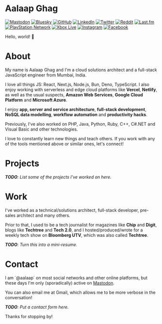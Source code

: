 <!-- GITHUBONLY START -->

# Aalaap Ghag

<a href="https://mastodon.social/@aalaap"><img src="https://img.shields.io/mastodon/follow/000012010?domain=https%3A%2F%2Fmastodon.social&label=%40aalaap%40mastodon.social&style=social" alt="Mastodon"></a> <a href="https://bsky.app/profile/aalaap.bsky.social"><img src="https://img.shields.io/static/v1?logo=bluesky&label=@aalaap.bsky.social&style=social" alt="Bluesky"></a> <a href="https://github.com/aalaap"><img src="https://img.shields.io/github/followers/aalaap.svg?label=@aalaap&style=social" alt="GitHub"></a> <a href="https://linkedin.com/in/aalaap"><img src="https://img.shields.io/static/v1?label=@aalaap&message=327&logo=linkedin&style=social" alt="LinkedIn"></a> <a href="https://twitter.com/aalaap"><img src="https://img.shields.io/twitter/follow/aalaap?label=@aalaap&style=social" alt="Twitter"></a> <a href="https://reddit.com/u/aalaap"><img src="https://img.shields.io/reddit/user-karma/combined/aalaap?style=social" alt="Reddit"></a> <a href="https://last.fm/user/aalaap"><img src="https://img.shields.io/static/v1?label=@aalaap&message=38k&logo=last.fm&style=social" alt="Last.fm"></a> <a href="https://my.playstation.com/profile/aalaap"><img src="https://img.shields.io/static/v1?label=@aalaap&message=196&logo=PlayStation&style=social" alt="PlayStation Network"></a> <a href="http://live.xbox.com/Profile?Gamertag=aalaap"><img src="https://img.shields.io/static/v1?label=@aalaap&message=9065&logo=Xbox&style=social" alt="Xbox Live"></a> <a href="https://instagram.com/aalaap"><img src="https://img.shields.io/static/v1?label=@aalaap&message=345&logo=instagram&style=social" alt="Instagram"></a> <a href="https://facebook.com/aalaap"><img src="https://img.shields.io/static/v1?label=@aalaap&message=0&logo=facebook&style=social" alt="Facebook"></a>

<!-- GITHUBONLY END -->

Hello, world! 👋

<!-- WEBSITEONLY

I'm Aalaap Ghag, a solutions architect and a full-stack software engineer from
Mumbai, India.

This is my personal website, where I endeavour to collect and list the things
I've worked on, things I've liked or just generally anything I've found
interesting. At some point, I might add an old-school blog too, but don't hold
your breath for that one!

So, look around and feel free to reach out for work and/or to chat about the
things I've listed here.

WEBSITEONLY -->

About
=====

My name is Aalaap Ghag and I'm a cloud solutions architect and a full-stack
JavaScript engineer from Mumbai, India.

I love all things JS: React, Next.js, Node.js, Bun, Deno, TypeScript. I also
enjoy working with serverless and edge cloud platforms like **Vercel**,
**Netlify**, as well as the usual suspects, **Amazon Web Services**, **Google
Cloud Platform** and **Microsoft Azure**.

I enjoy **app, server and service architecture**, **full-stack development**,
**NoSQL data modelling**, **workflow automation** and **productivity hacks**.

Previously, I've also worked on PHP, Java, Python, Ruby, C++, C#.NET and Visual
Basic and other technologies.

I love to constantly learn new things and teach others. If you work with any of
the tools mentioned above or similar ones, let's connect!

<!-- WEBSITEONLY

## This website

This website is built with **Next.js** and **Tailwind CSS**. The UI kit used is
**DaisyUI**. It is hosted on **Vercel**.

All this content is being sourced from my [GitHub profile](https://github.com/aalaap)
[README](https://github.com/aalaap/aalaap/blob/main/README.md), which is in
Markdown format. I've added some extra metadata to it in order to make it work
like a micro CMS, but it still looks normal when viewed on GitHub. On this
website, it is shown as separate pages. Adding one section to the README adds a
new page to the website without any extra work.

The metadata helps in ensuring that some content is only visible on the website
and not on GitHub, and vice versa. This section, for example, is only visible
on the website and not on GitHub.

You can see the source of the README [here](https://raw.githubusercontent.com/aalaap/aalaap/refs/heads/main/README.md).

I could also use MDX to allow embedding React components in the markdown, but
it might not be able to be hidden on the GitHub profile view.

You might be wondering why I'm not just using separate markdown files for each
page, which won't be constrained by this README limitation. One reason is that
it saves me from having to update the README and then copy-paste the content to
the other file(s), but more interestingly, it's just fun to work with
arbitrary constraints like this.

WEBSITEONLY -->

Projects
========

_**TODO**: List some of the projects I've worked on here._

Work
====

I've worked as a technical/solutions architect, full-stack developer, pre-sales
architect and many others.

Prior to that, I used to be a tech journalist for
magazines like **Chip** and **Digit**, blogs like **Techtree** and **Tech 2.0**,
and I hosted/produced/wrote for a weekly tech show on **Bloomberg UTV**, which
was also called **Techtree**.

_**TODO**: Turn this into a mini-resume._

Contact
=======

I am \`@aalaap\` on most social networks and other online platforms, but these
days I'm only (sporadically) active on [Mastodon](https://mastodon.social/@aalaap).

You can also email me at Gmail, which allows me to be more verbose in the
conversation!

_**TODO**: Put a contact form here._

Thanks for stopping by!
